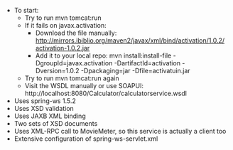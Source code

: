 * To start:
	* Try to run mvn tomcat:run
	* If it fails on javax.activation: 
		* Download the file manually: http://mirrors.ibiblio.org/maven2/javax/xml/bind/activation/1.0.2/activation-1.0.2.jar
		* Add it to your local repo: 
			mvn install:install-file -DgroupId=javax.activation -DartifactId=activation -Dversion=1.0.2 -Dpackaging=jar -Dfile=activatuin.jar
	* Try to run mvn tomcat:run again
	* Visit the WSDL manually or use SOAPUI: http://localhost:8080/Calculator/calculatorservice.wsdl
* Uses spring-ws 1.5.2
* Uses XSD validation
* Uses JAXB XML binding
* Two sets of XSD documents
* Uses XML-RPC call to MovieMeter, so this service is actually a client too
* Extensive configuration of spring-ws-servlet.xml
